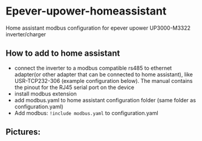 # Epever-upower-homeassistant
Home assistant modbus configuration for epever upower UP3000-M3322 inverter/charger

## How to add to home assistant
- connect the inverter to a modbus compatible rs485 to ethernet adapter(or other adapter that can be connected to home assistant), like USR-TCP232-306 (example configuration below). The manual contains the pinout for the RJ45 serial port on the device
- install modbus extension
- add modbus.yaml to home assistant configuration folder (same folder as configuration.yaml)
- Add modbus: `!include modbus.yaml` to configuration.yaml

## Pictures:
[](https://raw.githubusercontent.com/ArttuKuikka/Epever-upower-homeassistant/refs/heads/main/ha1.png)
[](https://raw.githubusercontent.com/ArttuKuikka/Epever-upower-homeassistant/refs/heads/main/ha2.png)
[](https://raw.githubusercontent.com/ArttuKuikka/Epever-upower-homeassistant/refs/heads/main/serial.png)
